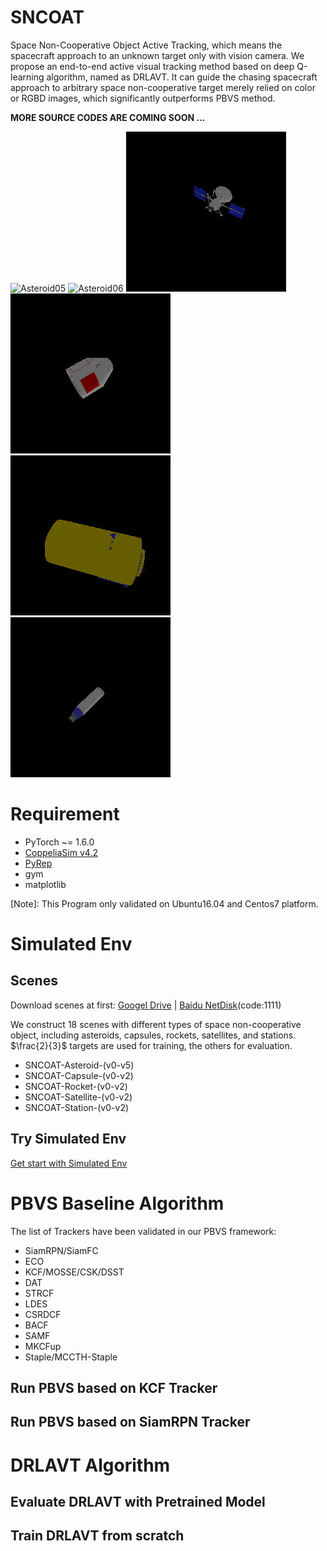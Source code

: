 # SNCOAT
Space Non-Cooperative Object Active Tracking, which means the spacecraft approach to an unknown target only with vision camera. We propose an end-to-end active visual tracking method based on deep Q-learning algorithm, named as DRLAVT. It can guide the chasing spacecraft approach to arbitrary space non-cooperative target merely relied on color or RGBD images, which significantly outperforms PBVS method. 

**MORE SOURCE CODES ARE COMING SOON ...**

![Asteroid05](./raw_materials/SNCOAT_1639131425.2991836_original.gif) ![Asteroid06](./raw_materials/SNCOAT_1639556440.076119_original.gif) ![Satellite03](./raw_materials/SNCOAT_1639322351.9307878_original.gif)
![Return Capsule03](./raw_materials/SNCOAT_1639556748.7594795_original.gif) ![Space Station03](./raw_materials/SNCOAT_1639557184.581628_original.gif) ![Rocket03](./raw_materials/SNCOAT_1639557510.681277_original.gif)

# Requirement
- PyTorch ~= 1.6.0
- [CoppeliaSim v4.2](https://www.coppeliarobotics.com/downloads)
- [PyRep](https://github.com/stepjam/PyRep)
- gym
- matplotlib

\[Note\]: This Program only validated on Ubuntu16.04 and Centos7 platform.

# Simulated Env
## Scenes

Download scenes at first: 
[Googel Drive](https://drive.google.com/file/d/1-VpeZhVGYLrx1bWJviOI3IqnLeIrJvUS/view?usp=sharing) | [Baidu NetDisk](https://pan.baidu.com/s/1rNGd-fmT_BkG418yqxCSgg)(code:1111)

We construct 18 scenes with different types of space non-cooperative object, including asteroids, capsules, rockets, satellites, and stations. $\frac{2}{3}$ targets are used for training, the others for evaluation. 

- SNCOAT-Asteroid-(v0-v5)
- SNCOAT-Capsule-(v0-v2) 
- SNCOAT-Rocket-(v0-v2) 
- SNCOAT-Satellite-(v0-v2)
- SNCOAT-Station-(v0-v2)


## Try Simulated Env
[Get start with Simulated Env](https://github.com/Dongzhou-1996/SNCOAT/blob/main/Envs/start_with_SNCOAT_Env.md)



# PBVS Baseline Algorithm
The list of Trackers have been validated in our PBVS framework:
- SiamRPN/SiamFC
- ECO
- KCF/MOSSE/CSK/DSST
- DAT
- STRCF
- LDES
- CSRDCF
- BACF
- SAMF
- MKCFup
- Staple/MCCTH-Staple


## Run PBVS based on KCF Tracker

## Run PBVS based on SiamRPN Tracker



# DRLAVT Algorithm
## Evaluate DRLAVT with Pretrained Model

## Train DRLAVT from scratch
















